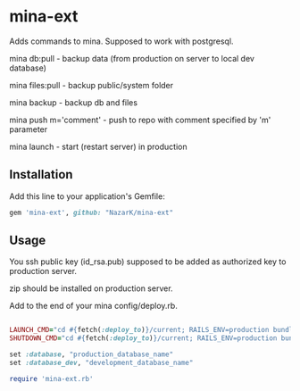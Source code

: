 # mina-ext

Adds commands to mina. Supposed to work with postgresql.

mina db:pull - backup data (from production on server to local dev database)

mina files:pull - backup public/system folder

mina backup - backup db and files

mina push m='comment' - push to repo with comment specified by 'm' parameter

mina launch - start (restart server) in production

## Installation

Add this line to your application's Gemfile:

```ruby
gem 'mina-ext', github: "NazarK/mina-ext"
```

## Usage

You ssh public key (id_rsa.pub) supposed to be added as authorized key to production server.

zip should be installed on production server.

Add to the end of your mina config/deploy.rb.


```ruby

LAUNCH_CMD="cd #{fetch(:deploy_to)}/current; RAILS_ENV=production bundle exec thin start -p 8080 -d --threaded --threadpool-size 2 --pid #{fetch(:deploy_to)}/shared/thin.pid || true"
SHUTDOWN_CMD="cd #{fetch(:deploy_to)}/current; RAILS_ENV=production bundle exec thin stop --pid #{fetch(:deploy_to)}/shared/thin.pid || true"

set :database, "production_database_name"
set :database_dev, "development_database_name"

require 'mina-ext.rb'
```

